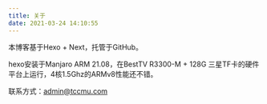 ```yaml
---
title: 关于
date: 2021-03-24 14:10:55
---
```

本博客基于Hexo + Next，托管于GitHub。

hexo安装于Manjaro ARM 21.08，在BestTV R3300-M + 128G 三星TF卡的硬件平台上运行，4核1.5Ghz的ARMv8性能还不错。

联系方式：admin@tccmu.com
